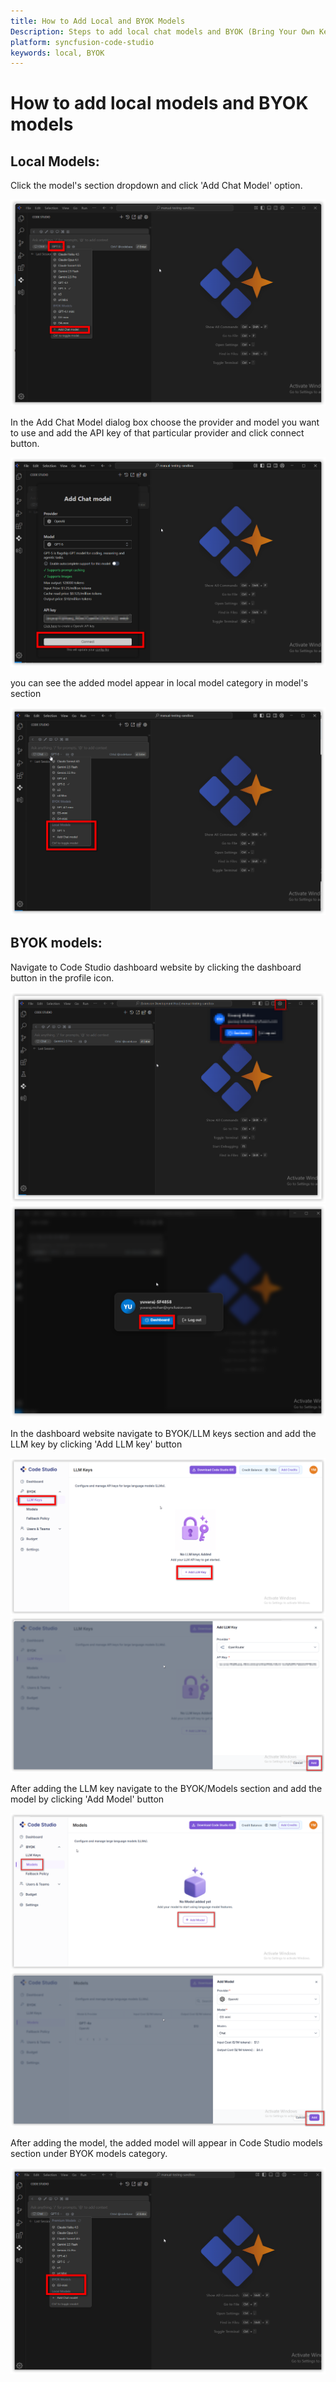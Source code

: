 ```yaml
---
title: How to Add Local and BYOK Models
Description: Steps to add local chat models and BYOK (Bring Your Own Key) models in Code Studio, including adding provider API/LLM keys and registering models.
platform: syncfusion-code-studio
keywords: local, BYOK
---
```


# How to add local models and BYOK models

## Local Models:
Click the model's section dropdown and click 'Add Chat Model' option.

<img src="../reference-images/localmodel1.png" alt="local">

In the Add Chat Model dialog box choose the provider and model you want to use and add the API key of that particular provider and click connect button.

<img src="../reference-images/localmodel2.png" alt="local">

you can see the added model appear in local model category in model's section

<img src="../reference-images/localmodel3.png" alt="local">

## BYOK models: 
Navigate to Code Studio dashboard website by clicking the dashboard button in the profile icon.

<img src="../reference-images/BYOK1.png" alt="BYOK">
<img src="../reference-images/BYOK7.png" alt="BYOK">


In the dashboard website navigate to BYOK/LLM keys section and add the LLM key by clicking 'Add LLM key' button

<img src="../reference-images/BYOK2.png" alt="BYOK">
<img src="../reference-images/BYOK3.png" alt="BYOK">

After adding the LLM key navigate to the BYOK/Models section and add the model by clicking 'Add Model' button

<img src="../reference-images/BYOK4.png" alt="BYOK">
<img src="../reference-images/BYOK5.png" alt="BYOK">

After adding the model, the added model will appear in Code Studio models section under BYOK models category.

<img src="../reference-images/BYOK6.png" alt="BYOK">